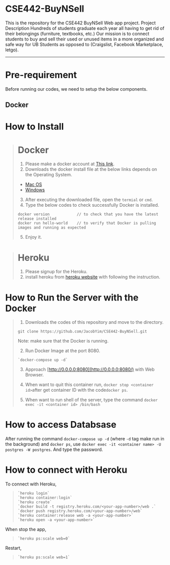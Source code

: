 # CSE442-BuyNSell
This is the repository for the CSE442 BuyNSell Web app project.
Project Description 
Hundreds of students graduate each year all having to get rid of their belongings (furniture, textbooks, etc.) Our mission is to connect students to buy and sell their used or unused items in a more organized and safe way for UB Students as opposed to (Craigslist, Facebook Marketplace, letgo).  

---
# Pre-requirement #

Before running our codes, we need to setup the below components.

## Docker ##

# How to Install #

> # Docker #   
> 1. Please make a docker account at [This link](https://hub.docker.com/signup).
> 2. Downloads the docker install file at the below links depends on the Operating System.  
> 
> * [Mac OS](https://hub.docker.com/editions/community/docker-ce-desktop-mac) 
> * [Windows](https://hub.docker.com/editions/community/docker-ce-desktop-windows) 
>  
> 3. After executing the downloaded file, open the `termial` or `cmd`.
> 4. Type the below codes to check successfully Docker is installed.
> ```
> docker version            // to check that you have the latest release installed
> docker run hello-world    // to verify that Docker is pulling images and running as expected
>```  
> 5. Enjoy it.

> # Heroku #
> 1. Please signup for the Heroku.
> 2. install heroku from [heroku website](https://devcenter.heroku.com/articles/heroku-cli#download-and-install) with following the instruction. 

# How to Run the Server with the Docker #

> 1. Downloads the codes of this repository and move to the directory.  
> ```
> git clone https://github.com/JacobYim/CSE442-BuyNSell.git
> ```
> Note: make sure that the Docker is running.
>
> 2. Run Docker Image at the port 8080.
> ```
> `docker-compose up -d`
> ```
> 3. Approach [http://0.0.0.0:8080](http://0.0.0.0:8080/) with Web Browser.
> 4. When want to quit this container run,
> `docker stop <container id>`after get container ID with the code`docker ps`.
> 
> 5. When want to run shell of the server, type the command `docker exec -it <container id> /bin/bash`

# How to access Databsase 
After running the command `docker-compose up -d` (where `-d` tag make run in the background) and `docker ps`,
use `docker exec -it <container name> -U postgres -W postgres`. And type the password.

# How to connect with Heroku
 To connect with Heroku,
> ```
> `heroku login`
> `heroku container:login`
> `heroku create`
> `docker build -t registry.heroku.com/<your-app-number>/web .`
> `docker push registry.heroku.com/<your-app-number>/web`
> `heroku container:release web -a <your-app-number>`
> `heroku open -a <your-app-number>`
> ```  

When stop the app,
> ```
> `heroku ps:scale web=0`
> ```
Restart,
> ```
> `heroku ps:scale web=1`
> ```